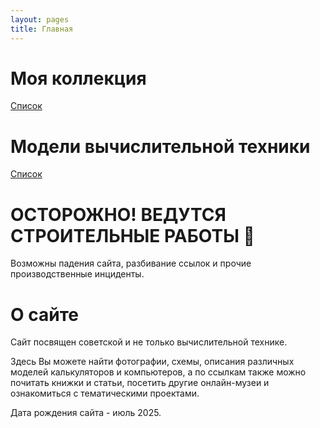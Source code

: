 ```yaml
---
layout: pages
title: Главная
---
```

# Моя коллекция
[Список](/museum/exhibits)

# Модели вычислительной техники
[Список](/museum/exhibits)

# ОСТОРОЖНО! ВЕДУТСЯ СТРОИТЕЛЬНЫЕ РАБОТЫ 👷

Возможны падения сайта, разбивание ссылок и прочие производственные инциденты.

# О сайте

Сайт посвящен советской и не только вычислительной технике.

Здесь Вы можете найти фотографии, схемы, описания различных моделей калькуляторов и компьютеров, а по ссылкам также можно почитать книжки и статьи, посетить другие онлайн-музеи и ознакомиться с тематическими проектами.

Дата рождения сайта - июль 2025.
